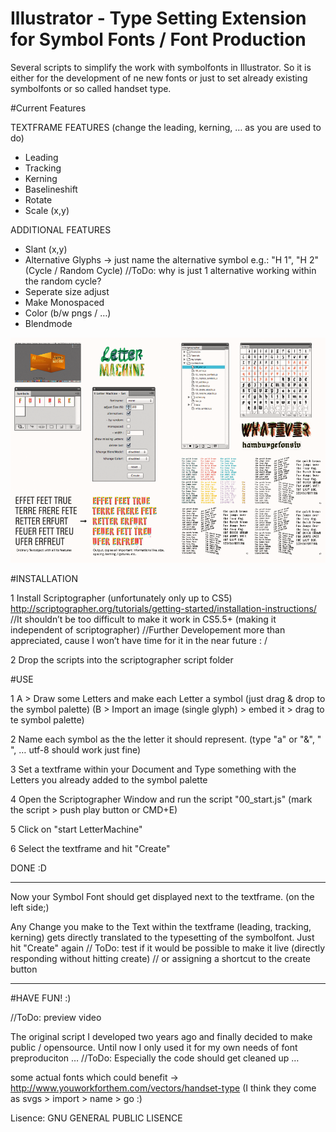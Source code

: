 Illustrator - Type Setting Extension for Symbol Fonts / Font Production 
===========

Several scripts to simplify the work with symbolfonts in Illustrator.
So it is either for the development of ne new fonts or just to set already existing symbolfonts or so called handset type. 



#Current Features

TEXTFRAME FEATURES (change the leading, kerning, … as you are used to do)
- Leading
- Tracking
- Kerning
- Baselineshift
- Rotate
- Scale (x,y)

ADDITIONAL FEATURES
- Slant (x,y)
- Alternative Glyphs -> just name the alternative symbol e.g.: "H 1", "H 2"
  (Cycle / Random Cycle) //ToDo: why is just 1 alternative working within the random cycle?
- Seperate size adjust 
- Make Monospaced 
- Color (b/w pngs / …) 
- Blendmode

![alt tag](illustrator_plugin_lettermachine_preview.png)


#INSTALLATION

1 Install Scriptographer (unfortunately only up to CS5)
http://scriptographer.org/tutorials/getting-started/installation-instructions/
    //It shouldn’t be too difficult to make it work in CS5.5+ (making it independent of scriptographer)
    //Further Developement more than appreciated, cause I won’t have time for it in the near future : /

2 Drop the scripts into the scriptographer script folder



#USE

1 A > Draw some Letters and make each Letter a symbol (just drag & drop to the symbol palette)
  (B > Import an image (single glyph) > embed it > drag to te symbol palette)

2 Name each symbol as the the letter it should represent. (type "a" or "&", " ", … utf-8 should work just fine)

3 Set a textframe within your Document and Type something with the Letters you already added to the symbol palette

4 Open the Scriptographer Window and run the script "00_start.js" (mark the script > push play button or CMD+E)

5 Click on "start LetterMachine"

6 Select the textframe and hit "Create"

DONE :D

----

Now your Symbol Font should get displayed next to the textframe. (on the left side;)

Any Change you make to the Text within the textframe (leading, tracking, kerning) gets directly translated to the typesetting of the symbolfont. 
Just hit "Create" again 
// ToDo: test if it would be possible to make it live (directly responding without hitting create) // or assigning a shortcut to the create button

---

#HAVE FUN! :) 

//ToDo: preview video


The original script I developed two years ago and finally decided to make public / opensource. 
Until now I only used it for my own needs of font preproduciton … //ToDo: Especially the code should get cleaned up …


some actual fonts which could benefit -> http://www.youworkforthem.com/vectors/handset-type (I think they come as svgs > import > name > go :)


Lisence: GNU GENERAL PUBLIC LISENCE
